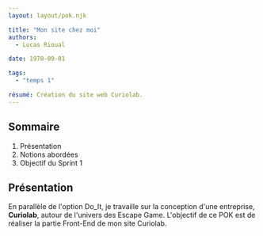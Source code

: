 ```yaml
---
layout: layout/pok.njk

title: "Mon site chez moi"
authors:
  - Lucas Rioual

date: 1970-09-01

tags: 
  - "temps 1"

résumé: Création du site web Curiolab.
---
```


## Sommaire 


1. Présentation
2. Notions abordées
3. Objectif du Sprint 1

## Présentation

 En parallèle de l'option Do_It, je travaille sur la conception d'une entreprise, **Curiolab**, autour de l'univers des Escape Game. L'objectif de ce POK est de réaliser la partie Front-End de mon site Curiolab.